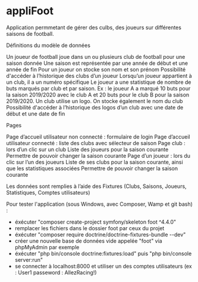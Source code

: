 # appliFoot

Application permmetant de gérer des culbs, des joueurs sur différentes saisons de football.

Définitions du modèle de données

Un joueur de football joue dans un ou plusieurs club de football pour une saison donnée
Une saison est représentée par une année de début et une année de fin
Pour un joueur on stocke son nom et son prénom
Possibilité d'accéder à l’historique des clubs d’un joueur
Lorsqu’un joueur appartient à un club, il a un numéro spécifique
Le joueur a une statistique de nombre de buts marqués par club et par saison. Ex : le joueur A a marqué 10 buts pour la saison 2019/2020 avec le club A et 20 buts pour le club B pour la saison 2019/2020.
Un club utilise un logo. On stocke également le nom du club
Possibilité d'accéder à l’historique des logos d’un club avec une date de début et une date de fin

Pages

Page d’accueil utilisateur non connecté : formulaire de login
Page d’accueil utilisateur connecté : liste des clubs avec sélecteur de saison
Page club : lors d’un clic sur un club
	Liste des joueurs pour la saison courante
	Permettre de pouvoir changer la saison courante
Page d’un joueur : lors du clic sur l’un des joueurs
  Liste de ses clubs pour la saison courante, ainsi que les statistiques associées
  Permettre de pouvoir changer la saison courante

Les données sont remplies à l’aide des Fixtures (Clubs, Saisons, Joueurs, Statistiques, Comptes utilisateurs)


Pour tester l'application (sous Windows, avec Composer, Wamp et git bash) : 

- éxécuter "composer create-project symfony/skeleton foot ^4.4.0"
- remplacer les fichiers dans le dossier foot par ceux du projet
- éxécuter "composer require doctrine/doctrine-fixtures-bundle --dev"
- créer une nouvelle base de données vide appelée "foot" via phpMyAdmin par exemple
- éxécuter "php bin/console doctrine:fixtures:load" puis "php bin/console server:run"
- se connecter à localhost:8000 et utiliser un des comptes utilisateurs (ex : User1 passeword : AllezRacing!)
